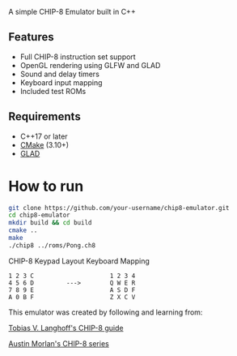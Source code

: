 A simple CHIP-8 Emulator built in C++ 

## Features
- Full CHIP-8 instruction set support
- OpenGL rendering using GLFW and GLAD
- Sound and delay timers
- Keyboard input mapping
- Included test ROMs

## Requirements

- C++17 or later
- [CMake](https://cmake.org/) (3.10+)
- [GLAD](https://glad.dav1d.de/)

# How to run
```bash
git clone https://github.com/your-username/chip8-emulator.git
cd chip8-emulator
mkdir build && cd build
cmake ..
make
./chip8 ../roms/Pong.ch8
```

CHIP-8 Keypad Layout       Keyboard Mapping
```
1 2 3 C                     1 2 3 4
4 5 6 D         --->        Q W E R
7 8 9 E                     A S D F
A 0 B F                     Z X C V
```

This emulator was created by following and learning from:

[Tobias V. Langhoff's CHIP-8 guide](https://tobiasvl.github.io/blog/write-a-chip-8-emulator/)

[Austin Morlan's CHIP-8 series](https://austinmorlan.com/posts/chip8_emulator/)

